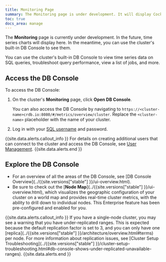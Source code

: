```yaml
---
title: Monitoring Page
summary: The Monitoring page is under development. It will display CockroachDB time series charts.
toc: true
docs_area: manage
---
```


The **Monitoring** page is currently under development. In the future, time series charts will display here. In the meantime, you can use the cluster's built-in DB Console to see them.

You can use the cluster's built-in DB Console to view time series data on SQL queries, troubleshoot query performance, view a list of jobs, and more.

## Access the DB Console

To access the DB Console:

1. On the cluster's **Monitoring** page, click **Open DB Console**.

    You can also access the DB Console by navigating to `https://<cluster-name>crdb.io:8080/#/metrics/overview/cluster`. Replace the `<cluster-name>` placeholder with the name of your cluster.

2. Log in with your [SQL username](user-authorization.html) and password.

{{site.data.alerts.callout_info }}
For details on creating additional users that can connect to the cluster and access the DB Console, see [User Management](user-authorization.html).
{{site.data.alerts.end }}

## Explore the DB Console

- For an overview of all the areas of the DB Console, see [DB Console Overview](../{{site.versions["stable"] }}/ui-overview.html).
- Be sure to check out the [**Node Map**](../{{site.versions["stable"] }}/ui-overview.html), which visualizes the geographic configuration of your cluster on a world map and provides real-time cluster metrics, with the ability to drill down to individual nodes. This Enterprise feature has been pre-configured and enabled for you.

{{site.data.alerts.callout_info }}
If you have a single-node cluster, you may see a warning that you have under-replicated ranges. This is expected because the default replication factor is set to 3, and you can only have one [replica](../{{site.versions["stable"] }}/architecture/overview.html#terms) per node. For more information about replication issues, see [Cluster Setup Troubleshooting](../{{site.versions["stable"] }}/cluster-setup-troubleshooting.html#db-console-shows-under-replicated-unavailable-ranges).
{{site.data.alerts.end }}

